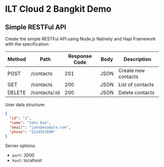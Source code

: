# ILT Cloud 2 Bangkit Demo

## Simple RESTFul API

Create the simple RESTFul API using Node.js Natively and Hapi Framework with the specification:

| Method | Path          | Response Code | Body | Description         |
| ------ | ------------- | ------------- | ---- | ------------------- |
| POST   | /contacts     | 201           | JSON | Create new contacts |
| GET    | /contacts     | 200           | JSON | List of contacts    |
| DELETE | /contacts/:id | 200           | JSON | Delete contacts     |

User data structure:

```json
{
  "id": "1",
  "name": "John Doe",
  "email": "john@example.com",
  "phone": "1234567890"
}
```

Server options:

- `port`: 3000
- `host`: localhost
